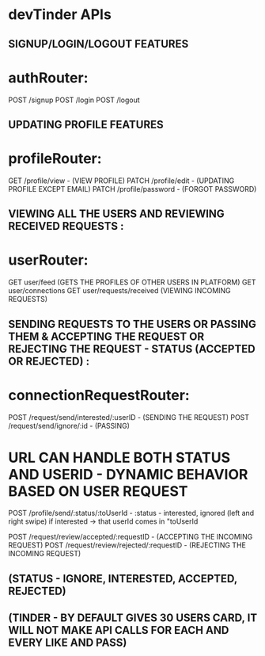 # devTinder APIs

## SIGNUP/LOGIN/LOGOUT FEATURES

# authRouter:

POST /signup
POST /login
POST /logout

## UPDATING PROFILE FEATURES

# profileRouter:

GET /profile/view - (VIEW PROFILE)
PATCH /profile/edit - (UPDATING PROFILE EXCEPT EMAIL)
PATCH /profile/password - (FORGOT PASSWORD)

## VIEWING ALL THE USERS AND REVIEWING RECEIVED REQUESTS :

# userRouter:

GET user/feed (GETS THE PROFILES OF OTHER USERS IN PLATFORM)
GET user/connections
GET user/requests/received (VIEWING INCOMING REQUESTS)

## SENDING REQUESTS TO THE USERS OR PASSING THEM & ACCEPTING THE REQUEST OR REJECTING THE REQUEST - STATUS (ACCEPTED OR REJECTED) :

# connectionRequestRouter:

POST /request/send/interested/:userID - (SENDING THE REQUEST)
POST /request/send/ignore/:id - (PASSING)

# URL CAN HANDLE BOTH STATUS AND USERID - DYNAMIC BEHAVIOR BASED ON USER REQUEST

POST /profile/send/:status/:toUserId - :status - interested, ignored (left and right swipe) if interested -> that userId comes in "toUserId

POST /request/review/accepted/:requestID - (ACCEPTING THE INCOMING REQUEST)
POST /request/review/rejected/:requestID - (REJECTING THE INCOMING REQUEST)

## (STATUS - IGNORE, INTERESTED, ACCEPTED, REJECTED)

## (TINDER - BY DEFAULT GIVES 30 USERS CARD, IT WILL NOT MAKE API CALLS FOR EACH AND EVERY LIKE AND PASS)
